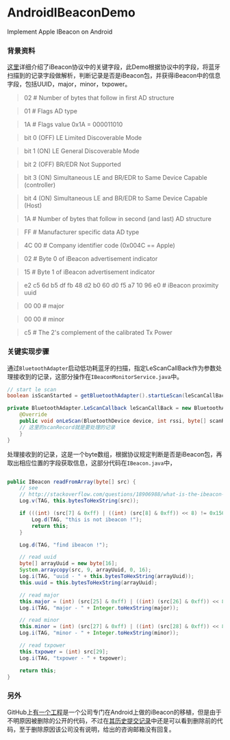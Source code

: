 AndroidIBeaconDemo
==================

Implement Apple IBeacon on Android

### 背景资料

[这里](http://stackoverflow.com/questions/18906988/what-is-the-ibeacon-bluetooth-profile)详细介绍了iBeacon协议中的关键字段，此Demo根据协议中的字段，将蓝牙扫描到的记录字段做解析，判断记录是否是iBeacon包，并获得iBeacon中的信息字段，包括UUID，major，minor，txpower。

>02 # Number of bytes that follow in first AD structure

>01 # Flags AD type

>1A # Flags value 0x1A = 000011010

>   bit 0 (OFF) LE Limited Discoverable Mode

>   bit 1 (ON) LE General Discoverable Mode

>   bit 2 (OFF) BR/EDR Not Supported

>   bit 3 (ON) Simultaneous LE and BR/EDR to Same Device Capable (controller)

>   bit 4 (ON) Simultaneous LE and BR/EDR to Same Device Capable (Host)

>1A # Number of bytes that follow in second (and last) AD structure

>FF # Manufacturer specific data AD type

>4C 00 # Company identifier code (0x004C == Apple)

>02 # Byte 0 of iBeacon advertisement indicator

>15 # Byte 1 of iBeacon advertisement indicator

>e2 c5 6d b5 df fb 48 d2 b0 60 d0 f5 a7 10 96 e0 # iBeacon proximity uuid

>00 00 # major

>00 00 # minor

>c5 # The 2's complement of the calibrated Tx Power

### 关键实现步骤

通过`BluetoothAdapter`启动低功耗蓝牙的扫描，指定LeScanCallBack作为参数处理接收到的记录，这部分操作在`IBeaconMonitorService.java`中。

```java
// start le scan
boolean isScanStarted = getBluetoothAdapter().startLeScan(leScanCallBack);
```

```java
private BluetoothAdapter.LeScanCallback leScanCallBack = new BluetoothAdapter.LeScanCallback() {
    @Override
    public void onLeScan(BluetoothDevice device, int rssi, byte[] scanRecord) {
    // 这里的scanRecord就是要处理的记录
    }
}
```

处理接收到的记录，这是一个byte数组，根据协议规定判断是否是iBeacon包，再取出相应位置的字段获取信息，这部分代码在`IBeacon.java`中，

```java

public IBeacon readFromArray(byte[] src) {
	// see
	// http://stackoverflow.com/questions/18906988/what-is-the-ibeacon-bluetooth-profile
	Log.v(TAG, this.bytesToHexString(src));

	if (((int) (src[7] & 0xff) | ((int) (src[8] & 0xff)) << 8) != 0x1502) {
		Log.d(TAG, "this is not ibeacon !");
		return this;
	}

	Log.d(TAG, "find ibeacon !");

	// read uuid
	byte[] arrayUuid = new byte[16];
	System.arraycopy(src, 9, arrayUuid, 0, 16);
	Log.i(TAG, "uuid - " + this.bytesToHexString(arrayUuid));
	this.uuid = this.bytesToHexString(arrayUuid);

	// read major
	this.major = (int) (src[25] & 0xff) | ((int) (src[26] & 0xff)) << 8;
	Log.i(TAG, "major - " + Integer.toHexString(major));

	// read minor
	this.minor = (int) (src[27] & 0xff) | ((int) (src[28] & 0xff)) << 8;
	Log.i(TAG, "minor - " + Integer.toHexString(minor));

	// read txpower
	this.txpower = (int) src[29];
	Log.i(TAG, "txpower - " + txpower);

	return this;
}
```

### 另外

GitHub上[有一个工程](https://github.com/RadiusNetworks/android-ibeacon-service)是一个公司专门在Android上做的iBeacon的移植，但是由于不明原因被删除的公开的代码，不过在[其历史提交记录](https://github.com/RadiusNetworks/android-ibeacon-service/tree/800a1d1b24e1d5f13f4589412ce5c6bf3f7bc3f1)中还是可以看到删除前的代码，至于删除原因该公司没有说明，给出的咨询邮箱没有回复。